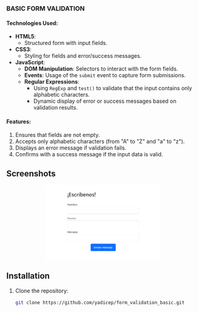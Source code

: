 ### **BASIC FORM VALIDATION**

#### **Technologies Used**:
- **HTML5**:
  - Structured form with input fields.
- **CSS3**:
  - Styling for fields and error/success messages.
- **JavaScript**:
  - **DOM Manipulation**: Selectors to interact with the form fields.
  - **Events**: Usage of the `submit` event to capture form submissions.
  - **Regular Expressions**:
    - Using `RegExp` and `test()` to validate that the input contains only alphabetic characters.
    - Dynamic display of error or success messages based on validation results.

#### **Features**:
1. Ensures that fields are not empty.
2. Accepts only alphabetic characters (from "A" to "Z" and "a" to "z").
3. Displays an error message if validation fails.
4. Confirms with a success message if the input data is valid.

## **Screenshots**
<p align="center">
  <img src="assets/img/capture.png" alt="Preview of the main page" width="300px">
</p>

## **Installation**
1. Clone the repository:
   ```bash
   git clone https://github.com/yadicep/form_validation_basic.git
